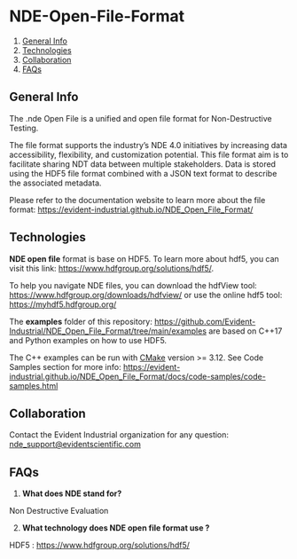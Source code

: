 # NDE-Open-File-Format

1. [General Info](#general-info)
2. [Technologies](#technologies)
4. [Collaboration](#collaboration)
5. [FAQs](#faqs)

## General Info
The .nde Open File is a unified and open file format for Non-Destructive Testing.

The file format supports the industry’s NDE 4.0 initiatives by increasing data accessibility, flexibility, and customization potential. This file format aim is to facilitate sharing NDT data between multiple stakeholders. Data is stored using the HDF5 file format combined with a JSON text format to describe the associated metadata.

Please refer to the documentation website to learn more about the file format: https://evident-industrial.github.io/NDE_Open_File_Format/


## Technologies 
**NDE open file** format is base on HDF5. To learn more about hdf5, you can visit this link: https://www.hdfgroup.org/solutions/hdf5/. 

To help you navigate NDE files, you can download the hdfView tool: https://www.hdfgroup.org/downloads/hdfview/ or use the online hdf5 tool: https://myhdf5.hdfgroup.org/

The **examples** folder of this repository: https://github.com/Evident-Industrial/NDE_Open_File_Format/tree/main/examples are based on C++17 and Python examples on how to use HDF5. 

The C++ examples can be run with [CMake](https://cmake.org/) version >= 3.12. See Code Samples section for more info: https://evident-industrial.github.io/NDE_Open_File_Format/docs/code-samples/code-samples.html

## Collaboration
Contact the Evident Industrial organization for any question: nde_support@evidentscientific.com

## FAQs
1. **What does NDE stand for?**

Non Destructive Evaluation 

2. **What technology does NDE open file format use ?** 

HDF5 : https://www.hdfgroup.org/solutions/hdf5/


